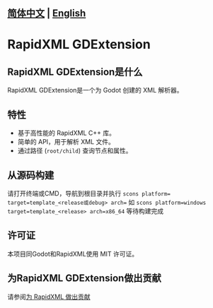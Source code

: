## [简体中文](README_zh_CN.md) | [English](README.md)

# RapidXML GDExtension
## RapidXML GDExtension是什么
RapidXML GDExtension是一个为 Godot 创建的 XML 解析器。


## 特性
 - 基于高性能的 RapidXML C++ 库。
 - 简单的 API，用于解析 XML 文件。
 - 通过路径 (`root/child`) 查询节点和属性。

## 从源码构建
请打开终端或CMD，导航到根目录并执行
`scons platform= target=template_<release或debug> arch=`
如
`scons platform=windows target=template_<release> arch=x86_64`
等待构建完成

## 许可证
本项目同Godot和RapidXML使用 MIT 许可证。

## 为RapidXML GDExtension做出贡献
请参阅[为 RapidXML 做出贡献](https://github.com/AdvanceControl/RapidXML-GDExtension/wiki/%E4%B8%BA-RapidXML-%E5%81%9A%E5%87%BA%E8%B4%A1%E7%8C%AE)